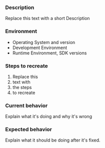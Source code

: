 ### Description
Replace this text with a short Description

### Environment
* Operating System and version
* Development Environment
* Runtime Environment, SDK versions

### Steps to recreate
1. Replace this
2. text with 
3. the steps
4. to recreate

### Current behavior
Explain what it's doing and why it's wrong

### Expected behavior
Explain what it should be doing after it's fixed.

